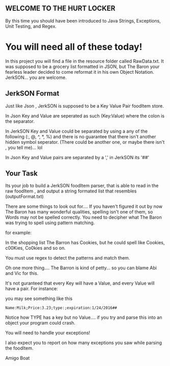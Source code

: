 ## WELCOME TO THE HURT LOCKER

By this time you should have been introduced to Java Strings, Exceptions, Unit Testing, and Regex.

# You will need all of these today!

In this project you will find a file in the resource folder called RawData.txt. It was supposed to be a grocery list formatted in JSON, but The Baron your fearless leader decided to come reformat it in his own Object Notation. JerkSON... you are welcome.

## JerkSON Format

Just like Json , JerkSON is supposed to be a Key Value Pair foodItem store.

In Json Key and Value are seperated as such (Key:Value) where the colon is the separator.

In JerkSON Key and Value could be separated by using a any of the following (:, @, ^, *, %) and there is no guarantee that there isn't another hidden symbol seperator. (There could be another one, or maybe there isn't , you tell me)... lol

In Json Key and Value pairs are separated by a ',' in JerkSON its '##'

## Your Task
Its your job to build a JerkSON foodItem parser, that is able to read in the raw foodItem , and output a string formated list that resembles (outputFormat.txt) 

There are some things to look out for.... If you haven't figured it out by now The Baron has many wonderful qualities, spelling isn't one of them, so Words may not be spelled correctly. You need to decipher what The Baron was trying to spell using pattern matching.

for example:

In the shopping list The Barron has Cookies, but he could spell like Cookies, c00Kies, Co0kies and so on.

You must use regex to detect the patterns and match them.


Oh one more thing.... The Barron is kind of petty... so you can blame Abi and Vic for this.

It's not guranteed that every Key will have a Value, and every Value will have a pair. For instance:

you may see something like this

```
Name:Milk;Price:3.23;type:;expiration:1/24/2016##
```

Notice how TYPE has a key but no Value.... if you try and parse this into an object your program could crash.

You will need to handle your exceptions!

I also expect you to report on how many exceptions you saw while parsing the foodItem.


Amigo Boat

